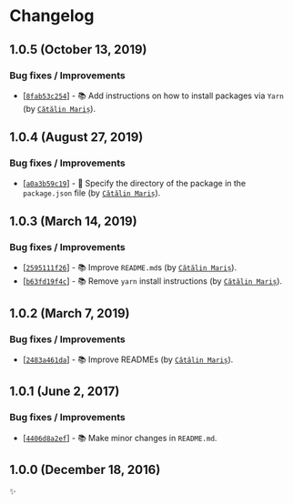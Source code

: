 <!-- markdownlint-disable line-length -->

Changelog
=========

1.0.5 (October 13, 2019)
------------------------

### Bug fixes / Improvements

* [[`8fab53c254`](https://github.com/alrra/browser-logos/commit/8fab53c2544fe45642f4b330f21c426a07c63367)] - 📚 Add instructions on how to install packages via `Yarn` (by [`Cătălin Mariș`](https://github.com/alrra)).

1.0.4 (August 27, 2019)
-----------------------

### Bug fixes / Improvements

* [[`a0a3b59c19`](https://github.com/alrra/browser-logos/commit/a0a3b59c1982fd62f9a359ec25d9a6fca8b74cc2)] - 🔧 Specify the directory of the package in the `package.json` file (by [`Cătălin Mariș`](https://github.com/alrra)).

1.0.3 (March 14, 2019)
----------------------

### Bug fixes / Improvements

* [[`2595111f26`](https://github.com/alrra/browser-logos/commit/2595111f26d5d31b62422f10c656171fd7633e4f)] - 📚 Improve `README.md`s (by [`Cătălin Mariș`](https://github.com/alrra)).
* [[`b63fd19f4c`](https://github.com/alrra/browser-logos/commit/b63fd19f4c973caebe0ebee0b1715e9b74b18d18)] - 📚 Remove `yarn` install instructions (by [`Cătălin Mariș`](https://github.com/alrra)).

1.0.2 (March 7, 2019)
---------------------

### Bug fixes / Improvements

* [[`2483a461da`](https://github.com/alrra/browser-logos/commit/2483a461da648e1e2c8386690a4dbcd63bcfb9c8)] - 📚 Improve READMEs (by [`Cătălin Mariș`](https://github.com/alrra)).

1.0.1 (June 2, 2017)
--------------------

### Bug fixes / Improvements

* [[`4406d8a2ef`](https://github.com/alrra/browser-logos/commit/4406d8a2ef0f9cf1fd91cf1c9b438b2096a51bba)] - 📚 Make minor changes in `README.md`.

1.0.0 (December 18, 2016)
-------------------------

✨
